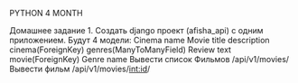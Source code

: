 PYTHON 4 MONTH

Домашнее задание 1.
Создать django проект (afisha_api) с одним приложением. Будут 4 модели:
Cinema
name
Movie
title
description
cinema(ForeignKey)
genres(ManyToManyField)
Review
text
movie(ForeignKey)
Genre
name
Вывести список Фильмов /api/v1/movies/
Вывести фильм /api/v1/movies/<int:id>/
